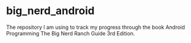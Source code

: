 # big_nerd_android
The repository I am using to track my progress through the book Android Programming The Big Nerd Ranch Guide 3rd Edition.
